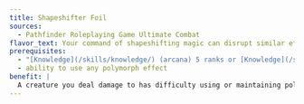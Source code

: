 ```yaml
---
title: Shapeshifter Foil
sources:
  - Pathfinder Roleplaying Game Ultimate Combat
flavor_text: Your command of shapeshifting magic can disrupt similar effects in others.
prerequisites:
  - "[Knowledge](/skills/knowledge/) (arcana) 5 ranks or [Knowledge](/skills/knowledge/) (nature) 5 ranks"
  - ability to use any polymorph effect
benefit: |
  A creature you deal damage to has difficulty using or maintaining polymorph effects until the end your next turn. To use a polymorph effect it must make a concentration check (DC 15 + twice the level of the effect). If you deal damage to an opponent under a polymorph effect, that opponent must succeed at a Will saving throw (DC 10 + 1/2 your character level + your Wisdom modifier) or be forced back to its original form. If you score a critical hit against such an opponent, no saving throw is allowed.
---
```


